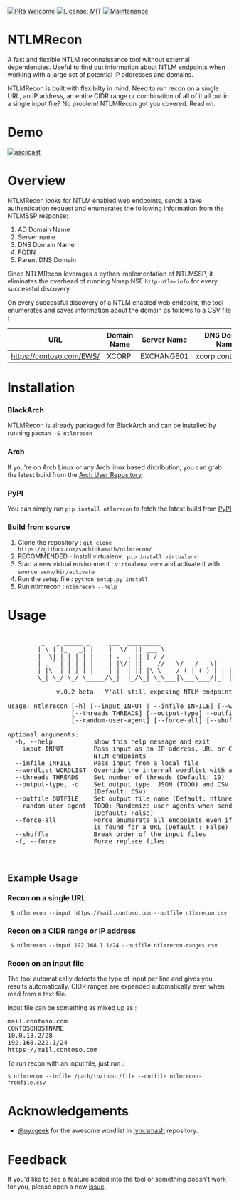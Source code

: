 [![PRs Welcome](https://img.shields.io/badge/PRs-welcome-brightgreen.svg?style=flat-square)](http://makeapullrequest.com)
  [![License: MIT](https://img.shields.io/badge/License-MIT-yellow.svg)](https://opensource.org/licenses/MIT) [![Maintenance](https://img.shields.io/badge/Maintained%3F-yes-green.svg)](https://GitHub.com/sachinkamath/ntlmrecon/graphs/commit-activity)

 
# NTLMRecon

A fast and flexible NTLM reconnaissance tool without external dependencies. Useful to find out information about NTLM endpoints when working with a large set of potential IP addresses and domains.


NTLMRecon is built with flexibilty in mind. Need to run recon on a single URL, an IP address, an entire CIDR range or combination of all of it all put in a single input file? No problem! NTLMRecon got you covered. Read on.


# Demo

[![asciicast](https://asciinema.org/a/e4ggPBbzpJj9cIWRwK67D8xnw.svg)](https://asciinema.org/a/e4ggPBbzpJj9cIWRwK67D8xnw)


# Overview

NTLMRecon looks for NTLM enabled web endpoints, sends a fake authentication request and enumerates the following information from the NTLMSSP response:

1. AD Domain Name 
2. Server name
3. DNS Domain Name
4. FQDN
5. Parent DNS Domain

Since NTLMRecon leverages a python implementation of NTLMSSP, it eliminates the overhead of running Nmap NSE `http-ntlm-info` for every successful discovery.

On every successful discovery of a NTLM enabled web endpoint, the tool enumerates and saves information about the domain as follows to a CSV file :


| URL                      	| Domain Name 	| Server Name 	| DNS Domain Name   	| FQDN                         	| DNS Domain  	|
|--------------------------	|-------------	|-------------	|-------------------	|------------------------------	|-------------	|
| https://contoso.com/EWS/ 	| XCORP       	| EXCHANGE01  	| xcorp.contoso.net 	| EXCHANGE01.xcorp.contoso.net 	| contoso.net 	|

# Installation


### BlackArch

NTLMRecon is already packaged for BlackArch and can be installed by running `pacman -S ntlmrecon`

### Arch 

If you're on Arch Linux or any Arch linux based distribution, you can grab the latest build from the [Arch User Repository](https://aur.archlinux.org/packages/ntlmrecon/).

### PyPI

You can simply run `pip install ntlmrecon` to fetch the latest build from [PyPI](https://pypi.org/project/ntlmrecon/)

### Build from source

1. Clone the repository             : `git clone https://github.com/sachinkamath/ntlmrecon/`
2. RECOMMENDED - Install virtualenv : `pip install virtualenv`
3. Start a new virtual environment  : `virtualenv venv` and activate it with `source venv/bin/activate`
4. Run the setup file               : `python setup.py install`
5. Run ntlmrecon                    : `ntlmrecon --help`


# Usage

<pre>

         _   _ _____ _     ___  _________                     
        | \ | |_   _| |    |  \/  || ___ \                    
        |  \| | | | | |    | .  . || |_/ /___  ___ ___  _ __  
        | . ` | | | | |    | |\/| ||    // _ \/ __/ _ \| '_ \ 
        | |\  | | | | |____| |  | || |\ \  __/ (_| (_) | | | |
        \_| \_/ \_/ \_____/\_|  |_/\_| \_\___|\___\___/|_| |_|

             v.0.2 beta - Y'all still exposing NTLM endpoints?

usage: ntlmrecon [-h] [--input INPUT | --infile INFILE] [--wordlist WORDLIST]
                 [--threads THREADS] [--output-type] --outfile OUTFILE
                 [--random-user-agent] [--force-all] [--shuffle] [-f]

optional arguments:
  -h, --help           show this help message and exit
  --input INPUT        Pass input as an IP address, URL or CIDR to enumerate
                       NTLM endpoints
  --infile INFILE      Pass input from a local file
  --wordlist WORDLIST  Override the internal wordlist with a custom wordlist
  --threads THREADS    Set number of threads (Default: 10)
  --output-type, -o    Set output type. JSON (TODO) and CSV supported
                       (Default: CSV)
  --outfile OUTFILE    Set output file name (Default: ntlmrecon.csv)
  --random-user-agent  TODO: Randomize user agents when sending requests
                       (Default: False)
  --force-all          Force enumerate all endpoints even if a valid endpoint
                       is found for a URL (Default : False)
  --shuffle            Break order of the input files
  -f, --force          Force replace files


</pre>


## Example Usage

### Recon on a single URL

` $ ntlmrecon --input https://mail.contoso.com --outfile ntlmrecon.csv`

### Recon on a CIDR range or IP address

` $ ntlmrecon --input 192.168.1.1/24 --outfile ntlmrecon-ranges.csv`

### Recon on an input file

The tool automatically detects the type of input per line and gives you results automatically. CIDR ranges are expanded automatically even when read from a text file.

Input file can be something as mixed up as :

<pre>
mail.contoso.com
CONTOSOHOSTNAME
10.0.13.2/28
192.168.222.1/24
https://mail.contoso.com
</pre>


To run recon with an input file, just run :

`$ ntlmrecon --infile /path/to/input/file --outfile ntlmrecon-fromfile.csv`

# Acknowledgements

* [@nyxgeek](https://github.com/nyxgeek) for the awesome wordlist in [lyncsmash](https://github.com/nyxgeek/lyncsmash) repository.

# Feedback

If you'd like to see a feature added into the tool or something doesn't work for you, please open a new [issue](https://github.com/sachinkamath/ntlmrecon/issues/new).

